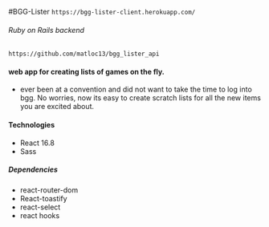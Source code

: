 #BGG-Lister
`https://bgg-lister-client.herokuapp.com/`

###### Ruby on Rails backend
`https://github.com/matloc13/bgg_lister_api`

#### web app for creating lists of games on the fly.
  - ever been at a convention and did not want to take the time to log into bgg.  No worries, now its easy to create scratch lists for all the new items you are excited about.
  
#### Technologies
- React 16.8
- Sass

##### Dependencies
- react-router-dom
- React-toastify
- react-select
- react hooks 

